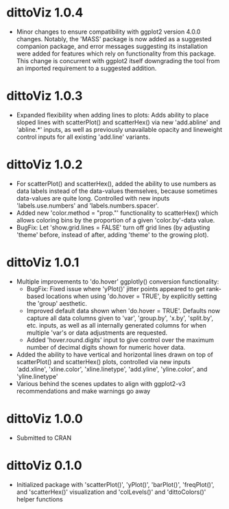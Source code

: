 # dittoViz 1.0.4

* Minor changes to ensure compatibility with ggplot2 version 4.0.0 changes. Notably, the 'MASS' package is now added as a suggested companion package, and error messages suggesting its installation were added for features which rely on functionality from this package. This change is concurrent with ggplot2 itself downgrading the tool from an imported requirement to a suggested addition.

# dittoViz 1.0.3

* Expanded flexibility when adding lines to plots: Adds ability to place sloped lines with scatterPlot() and scatterHex() via new 'add.abline' and 'abline.*' inputs, as well as previously unavailable opacity and lineweight control inputs for all existing 'add.line' variants.

# dittoViz 1.0.2

* For scatterPlot() and scatterHex(), added the ability to use numbers as data labels instead of the data-values themselves, because sometimes data-values are quite long. Controlled with new inputs 'labels.use.numbers' and 'labels.numbers.spacer'.
* Added new 'color.method = "prop.<value>"' functionality to scatterHex() which allows coloring bins by the proportion of a given 'color.by'-data value.
* BugFix: Let 'show.grid.lines = FALSE' turn off grid lines (by adjusting 'theme' before, instead of after, adding 'theme' to the growing plot).

# dittoViz 1.0.1

* Multiple improvements to 'do.hover' ggplotly() conversion functionality: 
  * BugFix: Fixed issue where 'yPlot()' jitter points appeared to get rank-based locations when using 'do.hover = TRUE', by explicitly setting the 'group' aesthetic.
  * Improved default data shown when 'do.hover = TRUE'. Defaults now capture all data columns given to 'var', 'group.by', 'x.by', 'split.by', etc. inputs, as well as all internally generated columns for when multiple 'var's or data adjustments are requested.
  * Added 'hover.round.digits' input to give control over the maximum number of decimal digits shown for numeric hover data.
* Added the ability to have vertical and horizontal lines drawn on top of scatterPlot() and scatterHex() plots, controlled via new inputs 'add.xline', 'xline.color', 'xline.linetype', 'add.yline', 'yline.color', and 'yline.linetype'
* Various behind the scenes updates to align with ggplot2-v3 recommendations and make warnings go away

# dittoViz 1.0.0

* Submitted to CRAN

# dittoViz 0.1.0

* Initialized package with 'scatterPlot()', 'yPlot()', 'barPlot()', 'freqPlot()', and 'scatterHex()' visualization and 'colLevels()' and 'dittoColors()' helper functions
